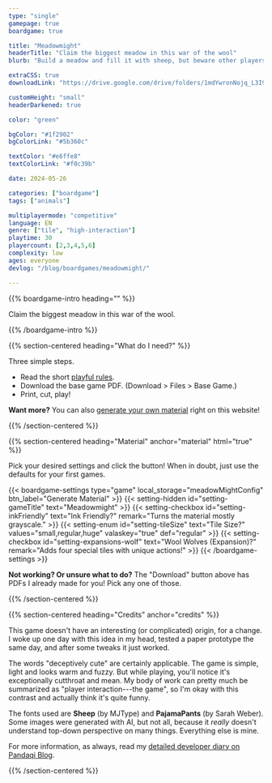```yaml
---
type: "single"
gamepage: true
boardgame: true

title: "Meadowmight"
headerTitle: "Claim the biggest meadow in this war of the wool"
blurb: "Build a meadow and fill it with sheep, but beware other players stomping into your peaceful grasslands and fencing off the wrong parts!"

extraCSS: true
downloadLink: "https://drive.google.com/drive/folders/1mdYwronNojq_L3I9vTkGdCVhVsnpiruT"

customHeight: "small"
headerDarkened: true

color: "green"

bgColor: "#1f2902"
bgColorLink: "#5b360c"

textColor: "#e6ffe8"
textColorLink: "#f0c39b"

date: 2024-05-26

categories: ["boardgame"]
tags: ["animals"]

multiplayermode: "competitive"
language: EN
genre: ["tile", "high-interaction"]
playtime: 30
playercount: [2,3,4,5,6]
complexity: low
ages: everyone
devlog: "/blog/boardgames/meadowmight/"

---
```


{{% boardgame-intro heading="" %}}

Claim the biggest meadow in this war of the wool.

{{% /boardgame-intro %}}

{{% section-centered heading="What do I need?" %}}

Three simple steps.
* Read the short [playful rules](rules).
* Download the base game PDF. (Download > Files > Base Game.)
* Print, cut, play!

**Want more?** You can also [generate your own material](#material) right on this website!

{{% /section-centered %}}

{{% section-centered heading="Material" anchor="material" html="true" %}}

<p>Pick your desired settings and click the button! When in doubt, just use the defaults for your first games.</p>

{{< boardgame-settings type="game" local_storage="meadowMightConfig" btn_label="Generate Material" >}}
	{{< setting-hidden id="setting-gameTitle" text="Meadowmight" >}}
  {{< setting-checkbox id="setting-inkFriendly" text="Ink Friendly?" remark="Turns the material mostly grayscale." >}}
  {{< setting-enum id="setting-tileSize" text="Tile Size?" values="small,regular,huge" valaskey="true" def="regular" >}}
  {{< setting-checkbox id="setting-expansions-wolf" text="Wool Wolves (Expansion)?" remark="Adds four special tiles with unique actions!" >}}
{{< /boardgame-settings >}}

<p class="settings-remark"><strong>Not working? Or unsure what to do?</strong> The "Download" button above has PDFs I already made for you! Pick any one of those.</p>

{{% /section-centered %}}

{{% section-centered heading="Credits" anchor="credits" %}}

This game doesn't have an interesting (or complicated) origin, for a change. I woke up one day with this idea in my head, tested a paper prototype the same day, and after some tweaks it just worked.

The words "deceptively cute" are certainly applicable. The game is simple, light and looks warm and fuzzy. But while playing, you'll notice it's exceptionally cutthroat and mean. My body of work can pretty much be summarized as "player interaction---the game", so I'm okay with this contrast and actually think it's quite funny.

The fonts used are **Sheep** (by MJType) and **PajamaPants** (by Sarah Weber). Some images were generated with AI, but not all, because it _really_ doesn't understand top-down perspective on many things. Everything else is mine.

For more information, as always, read my [detailed developer diary on Pandaqi Blog](/blog/boardgames/meadowmight).

{{% /section-centered %}}